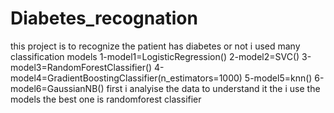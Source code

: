 # Diabetes_recognation
this project is to recognize the patient has diabetes or not i used many classification models 
1-model1=LogisticRegression()
2-model2=SVC()
3-model3=RandomForestClassifier()
4-model4=GradientBoostingClassifier(n_estimators=1000)
5-model5=knn()
6-model6=GaussianNB()
first i analyise the data to understand it the i use the models 
the best one is randomforest classifier 
